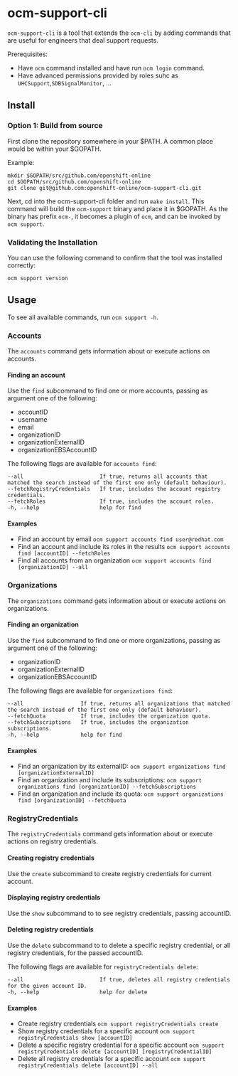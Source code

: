 # ocm-support-cli

`ocm-support-cli` is a tool that extends the `ocm-cli` by adding commands that are useful for engineers that deal support requests.

Prerequisites: 

* Have `ocm` command installed and have run `ocm login` command.
* Have advanced permissions provided by roles suhc as `UHCSupport`,`SDBSignalMonitor`, ...

## Install

### Option 1: Build from source
First clone the repository somewhere in your $PATH. A common place would be within your $GOPATH.

Example:

```
mkdir $GOPATH/src/github.com/openshift-online
cd $GOPATH/src/github.com/openshift-online
git clone git@github.com:openshift-online/ocm-support-cli.git
```

Next, cd into the ocm-support-cli folder and run `make install`. This command will build the `ocm-support` binary and place it in $GOPATH. As the binary has prefix `ocm-`, it becomes a plugin of `ocm`, and can be invoked by `ocm support`.

### Validating the Installation

You can use the following command to confirm that the tool was installed correctly:

`ocm support version`

## Usage

To see all available commands, run `ocm support -h`.

### Accounts

The `accounts` command gets information about or execute actions on accounts.

#### Finding an account

Use the `find` subcommand to find one or more accounts, passing as argument one of the following:

* accountID
* username
* email
* organizationID
* organizationExternalID
* organizationEBSAccountID

The following flags are available for `accounts find`:

```
--all                        If true, returns all accounts that matched the search instead of the first one only (default behaviour).
--fetchRegistryCredentials   If true, includes the account registry credentials.
--fetchRoles                 If true, includes the account roles.
-h, --help                   help for find
```

#### Examples

* Find an account by email `ocm support accounts find user@redhat.com`
* Find an account and include its roles in the results `ocm support accounts find [accountID] --fetchRoles`
* Find all accounts from an organization `ocm support accounts find [organizationID] --all`

### Organizations

The `organizations` command gets information about or execute actions on organizations.

#### Finding an organization

Use the `find` subcommand to find one or more organizations, passing as argument one of the following:

* organizationID
* organizationExternalID
* organizationEBSAccountID

The following flags are available for `organizations find`:

```
--all                  If true, returns all organizations that matched the search instead of the first one only (default behaviour).
--fetchQuota           If true, includes the organization quota.
--fetchSubscriptions   If true, includes the organization subscriptions.
-h, --help             help for find
```

#### Examples

* Find an organization by its externalID: `ocm support organizations find [organizationExternalID]`
* Find an organization and include its subscriptions: `ocm support organizations find [organizationID] --fetchSubscriptions`
* Find an organization and include its quota: `ocm support organizations find [organizationID] --fetchQuota`

### RegistryCredentials

The `registryCredentials` command gets information about or execute actions on registry credentials.

#### Creating registry credentials

Use the `create` subcommand to create registry credentials for current account. 

#### Displaying registry credentials

Use the `show` subcommand to to see registry credentials, passing accountID.

#### Deleting registry credentials

Use the `delete` subcommand to to delete a specific registry credential, or all registry credentials, for the passed accountID.

The following flags are available for `registryCredentials delete`:

```
--all                        If true, deletes all registry credentials for the given account ID.
-h, --help                   help for delete
```

#### Examples

* Create registry credentials `ocm support registryCredentials create`
* Show registry credentials for a specific account `ocm support registryCredentials show [accountID]`
* Delete a specific registry credential for a specific account `ocm support registryCredentials delete [accountID] [registryCredentialID]`
* Delete all registry credentials for a specific account `ocm support registryCredentials delete [accountID] --all`
